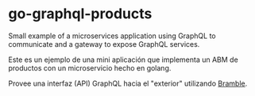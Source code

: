 # go-graphql-products
Small example of a microservices application using GraphQL to communicate and a gateway to expose GraphQL services.

Este es un ejemplo de una mini aplicación que implementa un ABM de productos con un microservicio hecho en golang.

Provee una interfaz (API) GraphQL hacia el "exterior" utilizando [Bramble](https://movio.github.io/bramble/).
